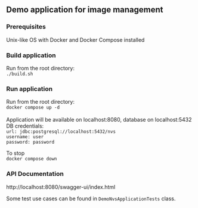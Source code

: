 ## Demo application for image management

### Prerequisites
Unix-like OS with Docker and Docker Compose installed

### Build application
Run from the root directory:\
`./build.sh`

### Run application
Run from the root directory:\
`docker compose up -d`\
\
Application will be available on localhost:8080, database on localhost:5432 \
DB credentials:\
`url: jdbc:postgresql://localhost:5432/nvs` \
`username: user`\
`password: password`

To stop\
`docker compose down`

### API Documentation
http://localhost:8080/swagger-ui/index.html

Some test use cases can be found in `DemoNvsApplicationTests` class.